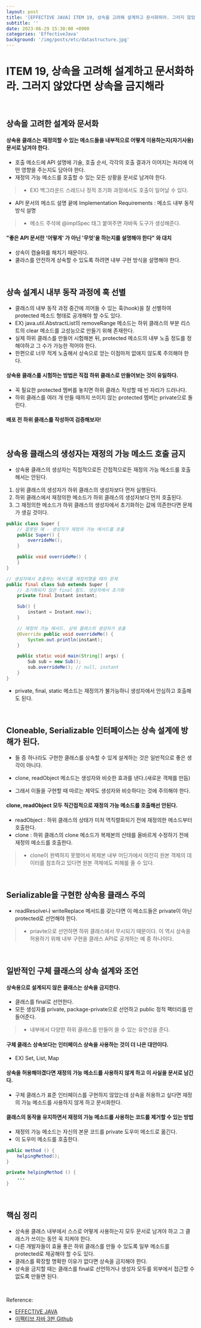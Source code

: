 ```yaml
---
layout: post
title: '[EFFECTIVE JAVA] ITEM 19, 상속을 고려해 설계하고 문서화하라. 그러지 않았다면 상속을 금지해라'
subtitle: ''
date: 2023-06-29 15:30:00 +0900
categories: 'EffectiveJava'
background: '/img/posts/etc/datastructure.jpg'
---
```


# ITEM 19, 상속을 고려해 설계하고 문서화하라. 그러지 않았다면 상속을 금지해라

<br>

## 상속을 고려한 설계와 문서화

#### 상속용 클래스는 재정의할 수 있는 메소드들을 내부적으로 어떻게 이용하는지(자기사용) 문서로 남겨야 한다.
- 호출 메소드에 API 설명에 기술, 호출 순서, 각각의 호출 결과가 이어지는 처리에 어떤 영향을 주는지도 담아야 한다.
- 재정의 가능 메소드를 호출할 수 있는 모든 상황을 문서로 남겨야 한다.
> - EX) 백그라운드 스레드나 정적 초기화 과정에서도 호출이 일어날 수 있다. 

- API 문서의 메소드 설명 끝에 Implementation Requirements : 메소드 내부 동작 방식 설명
> - 메소드 주석에 @implSpec 태그 붙여주면 자바독 도구가 생성해준다. 

#### "좋은 API 문서란 '어떻게' 가 아닌 '무엇'을 하는지를 설명해야 한다" 와 대치
- 상속이 캡슐화를 해치기 때문이다. 
- 쿨랴스를 안전하게 상속할 수 있도록 하려면 내부 구현 방식을 설명해야 한다. 

<br>

## 상속 설계시 내부 동작 과정에 훅 선별
- 클래스의 내부 동작 과정 중간에 끼어들 수 있는 훅(hook)을 잘 선별하여 protected 메소드 형태로 공개해야 할 수도 있다.
- EX) java.util.AbstractList의 removeRange 메소드는 하위 클래스의 부분 리스트의 clear 메소드를 고성능으로 만들기 위해 존재한다.
- 실제 하위 클래스를 만들어 시험해본 뒤, protected 메소드의 내부 노출 정도를 정해야하고 그 수가 가능한 적어야 한다.
- 한편으로 너무 적게 노출해서 상속으로 얻는 이점마저 없애지 않도록 주의해야 한다. 

#### 상속용 클래스를 시험하는 방법은 직접 하위 클래스로 만들어보는 것이 유일하다.
- 꼭 필요한 protected 멤버를 놓치면 하위 클래스 작성할 때 빈 자리가 드러나다.
- 하위 클래스를 여러 개 만들 때까지 쓰이지 않는 protected 멤버는 private으로 돌린다.

#### 배포 전 하위 클래스를 작성하여 검증해보자!

<br>

## 상속용 클래스의 생성자는 재정의 가능 메소드 호출 금지
- 상속용 클래스의 생상자는 직접적으로든 간접적으로든 재정의 가능 메소드를 호출해서는 안된다. 
1. 상위 클래스의 생성자가 하위 클래스의 생성자보다 먼저 실행된다.
2. 하위 클래스에서 재정의한 메소드가 하위 클래스의 생성자보다 먼저 호출된다.
3. 그 재정의한 메소드가 하위 클래스의 생성자에서 초기화하는 값에 의존한다면 문제가 생길 것이다. 

```java
public class Super {
    // 잘못된 예 - 생성자가 재정의 가능 메서드를 호출
    public Super() {
        overrideMe();
    }

    public void overrideMe() {
    }
}
```

```java
// 생성자에서 호출하는 메서드를 재정의했을 때의 문제
public final class Sub extends Super {
    // 초기화되지 않은 final 필드. 생성자에서 초기화
    private final Instant instant;

    Sub() {
        instant = Instant.now();
    }

    // 재정의 가능 메서드. 상위 클래스의 생성자가 호출
    @Override public void overrideMe() {
        System.out.println(instant);
    }

    public static void main(String[] args) {
        Sub sub = new Sub();
        sub.overrideMe(); // null, instant
    }
}
```

- private, final, static 메소드는 재정의가 불가능하니 생성자에서 안심하고 호출해도 된다. 

<br>

## Cloneable, Serializable 인터페이스는 상속 설계에 방해가 된다.
- 들 증 하나라도 구현한 클래스를 상속할 수 있게 설계하는 것은 일반적으로 좋은 생각이 아니다.

- clone, readObject 메소드는 생성자와 비슷한 효과를 낸다.(새로운 객체를 만듬)
- 그래서 이들을 구현할 때 따르는 제약도 생성자와 비슷하다는 것에 주의해야 한다. 

#### clone, readObject 모두 직간접적으로 재정의 가능 메소드를 호출해선 안된다.
- readObject : 하위 클래스의 상태가 미처 역직렬화되기 전에 재정의한 메소드부터 호출한다.
- clone : 하위 클래스의 clone 메소드가 복제본의 산태를 올바르게 수정하기 전에 재정의 메소드를 호출한다.  
> - clone이 완벽하지 못했어서 복제본 내부 어딘가에서 여전히 원본 객체의 데이터를 참조하고 있다면 원본 객체에도 피해를 줄 수 있다.

<br>

## Serializable을 구현한 상속용 클래스 주의 
- readResolve나 writeReplace 메서드를 갖는다면 이 메소드들은 private이 아닌 protected로 선언해야 한다. 
> - priavte으로 선언하면 하위 클래스에서 무시되기 때문이다. 이 역시 상속을 허용하기 위해 내부 구현을 클래스 API로 공개하는 예 중 하나이다. 

<br>

## 일반적인 구체 클래스의 상속 설계와 조언

#### 상속용으로 설계되지 않은 클래스는 상속을 금지한다.
- 클래스를 final로 선언한다.
- 모든 생성자를 private, package-private으로 선언하고 public 정적 팩터리를 만들어준다.
> - 내부에서 다양한 하위 클래스를 만들어 쓸 수 있는 유연성을 준다.

#### 구체 클래스 상속보다는 인터페이스 상속을 사용하는 것이 더 나은 대안이다.
- EX) Set, List, Map

#### 상속을 허용해야겠다면 재정의 가능 메소드를 사용하지 않게 하고 이 사실을 문서로 남긴다.
- 구체 클래스가 표준 인터페이스를 구현하지 않았는데 상속을 허용하고 싶다면 재정의 가능 메소드를 사용하지 않게 하고 문서화한다. 

#### 클래스의 동작을 유지하면서 재정의 가능 메소드를 사용하는 코드를 제거할 수 있는 방법
- 재정의 가능 메소드는 자신의 본문 코드를 private 도우미 메소드로 옮긴다.
- 이 도우미 메소드를 호출한다. 

```java
public method () {
    helpingMethod();
}

private helpingMethod () {
    ...
}
```

<br>

## 핵심 정리
- 상속용 클래스 내부에서 스스로 어떻게 사용하는지 모두 문서로 남겨야 하고 그 클래스가 쓰이는 동안 꼭 지켜야 한다.
- 다른 개발자들이 효율 좋은 하위 클래스를 만들 수 있도록 일부 메소드를 protected로 제공해야 할 수도 있다.
- 클래스를 확장할 명확한 이유가 없다면 상속을 금지해야 한다.
- 상속을 금지할 때는 클래스를 final로 선언하거나 생성자 모두를 외부에서 접근할 수 없도록 만들면 된다. 

<br>

Reference:

- [EFFECTIVE JAVA](https://front.wemakeprice.com/product/121854081?search_keyword=%25EC%259D%25B4%25ED%258E%2599%25ED%258B%25B0%25EB%25B8%258C%2520%25EC%259E%2590%25EB%25B0%2594&_service=5&_no=1)
- [이펙티브 자바 3판 Github](https://github.com/WegraLee/effective-java-3e-source-code)
